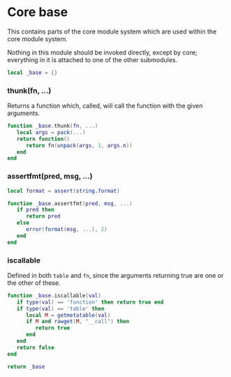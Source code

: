 # Core base


This contains parts of the core module system which are used within the core
module system\.

Nothing in this module should be invoked directly, except by core; everything
in it is attached to one of the other submodules\.

```lua
local _base = {}
```


### thunk\(fn, \.\.\.\)

Returns a function which, called, will call the function with the given
arguments\.

```lua
function _base.thunk(fn, ...)
   local args = pack(...)
   return function()
      return fn(unpack(args, 1, args.n))
   end
end
```


### assertfmt\(pred, msg, \.\.\.\)

```lua
local format = assert(string.format)

function _base.assertfmt(pred, msg, ...)
   if pred then
      return pred
   else
      error(format(msg, ...), 2)
   end
end
```


### iscallable

Defined in both `table` and `fn`, since the arguments returning true are one
or the other of these\.

```lua
function _base.iscallable(val)
   if type(val) == 'function' then return true end
   if type(val) == 'table' then
      local M = getmetatable(val)
      if M and rawget(M, "__call") then
         return true
      end
   end
   return false
end
```

```lua
return _base
```
